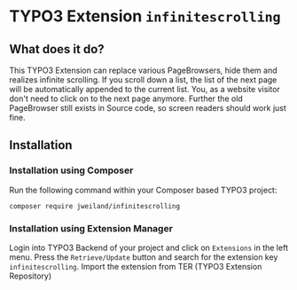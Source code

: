 # TYPO3 Extension `infinitescrolling`

## What does it do?

This TYPO3 Extension can replace various PageBrowsers, hide them and realizes infinite scrolling.
If you scroll down a list, the list of the next page will be automatically appended to
the current list. You, as a website visitor don't need to click on to the next page anymore.
Further the old PageBrowser still exists in Source code, so screen readers should work just fine.

## Installation

### Installation using Composer

Run the following command within your Composer based TYPO3 project:

```
composer require jweiland/infinitescrolling
```

### Installation using Extension Manager

Login into TYPO3 Backend of your project and click on `Extensions` in the left menu.
Press the `Retrieve/Update` button and search for the extension key `infinitescrolling`.
Import the extension from TER (TYPO3 Extension Repository)
